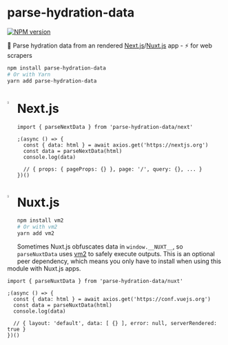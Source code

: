 # parse-hydration-data
[![NPM version](https://badgen.net/npm/v/parse-hydration-data)](https://www.npmjs.com/package/parse-hydration-data)

🌲 Parse hydration data from an rendered [Next.js](https://github.com/vercel/next.js)/[Nuxt.js](https://github.com/nuxt/nuxt.js) app - ⚡️ for web scrapers

```bash
npm install parse-hydration-data
# Or with Yarn
yarn add parse-hydration-data
```

<div class="header">
  <a href="https://github.com/vercel/next.js">
    <img src="https://assets.vercel.com/image/upload/v1607554385/repositories/next-js/next-logo.png" align="left" width="4%" />
  </a>
  <h1>Next.js</h1>
</div>

```tsx
import { parseNextData } from 'parse-hydration-data/next'

;(async () => {
  const { data: html } = await axios.get('https://nextjs.org')
  const data = parseNextData(html)
  console.log(data)

  // { props: { pageProps: {} }, page: '/', query: {}, ... }
})()
```

<div class="header">
  <a href="https://github.com/nuxt/nuxt.js">
    <img src="https://nuxtjs.org/logos/nuxt-square.svg" align="left" width="4%" />
  </a>
  <h1>Nuxt.js</h1>
</div>

```bash
npm install vm2
# Or with vm2
yarn add vm2
```

Sometimes Nuxt.js obfuscates data in `window.__NUXT__`, so `parseNuxtData` uses [vm2](https://github.com/patriksimek/vm2) to safely execute outputs. This is an optional peer dependency, which means you only have to install when using this module with Nuxt.js apps.

```tsx
import { parseNuxtData } from 'parse-hydration-data/nuxt'

;(async () => {
  const { data: html } = await axios.get('https://conf.vuejs.org')
  const data = parseNuxtData(html)
  console.log(data)

  // { layout: 'default', data: [ {} ], error: null, serverRendered: true }
})()
```
